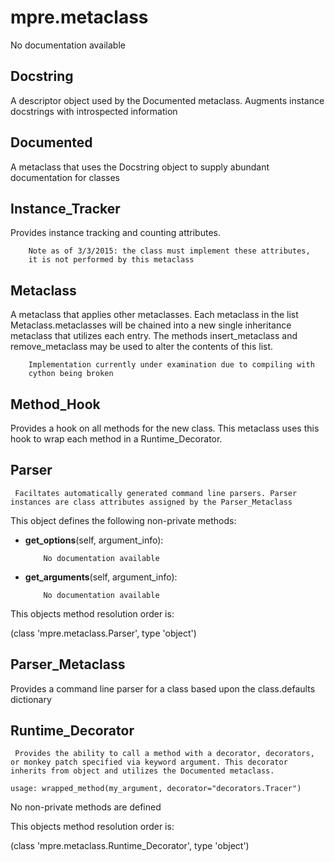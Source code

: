 mpre.metaclass
========
No documentation available

Docstring
--------
 A descriptor object used by the Documented metaclass. Augments
        instance docstrings with introspected information

Documented
--------
 A metaclass that uses the Docstring object to supply
        abundant documentation for classes

Instance_Tracker
--------
 Provides instance tracking and counting attributes.
    
        Note as of 3/3/2015: the class must implement these attributes,
        it is not performed by this metaclass

Metaclass
--------
 A metaclass that applies other metaclasses. Each metaclass
        in the list Metaclass.metaclasses will be chained into a 
        new single inheritance metaclass that utilizes each entry. 
        The methods insert_metaclass and remove_metaclass may be used
        to alter the contents of this list.
        
        Implementation currently under examination due to compiling with
        cython being broken

Method_Hook
--------
 Provides a hook on all methods for the new class. This metaclass
        uses this hook to wrap each method in a Runtime_Decorator.

Parser
--------
	 Faciltates automatically generated command line parsers. Parser
	instances are class attributes assigned by the Parser_Metaclass




This object defines the following non-private methods:


- **get_options**(self, argument_info):

		  No documentation available



- **get_arguments**(self, argument_info):

		  No documentation available


This objects method resolution order is:

(class 'mpre.metaclass.Parser', type 'object')


Parser_Metaclass
--------
 Provides a command line parser for a class based upon 
        the class.defaults dictionary

Runtime_Decorator
--------
	 Provides the ability to call a method with a decorator, decorators,
	or monkey patch specified via keyword argument. This decorator
	inherits from object and utilizes the Documented metaclass.
	
	usage: wrapped_method(my_argument, decorator="decorators.Tracer")




No non-private methods are defined

This objects method resolution order is:

(class 'mpre.metaclass.Runtime_Decorator', type 'object')
